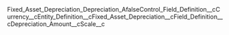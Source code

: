 <?xml version="1.0" encoding="UTF-8"?><CustomMetadata xmlns="http://soap.sforce.com/2006/04/metadata" xmlns:xsi="http://www.w3.org/2001/XMLSchema-instance" xmlns:xsd="http://www.w3.org/2001/XMLSchema"><label>Fixed_Asset_Depreciation_Depreciation_A</label><protected>false</protected><values><field>Control_Field_Definition__c</field><value xsi:type="xsd:string">Currency__c</value></values><values><field>Entity_Definition__c</field><value xsi:type="xsd:string">Fixed_Asset_Depreciation__c</value></values><values><field>Field_Definition__c</field><value xsi:type="xsd:string">Depreciation_Amount__c</value></values><values><field>Scale__c</field><value xsi:nil="true"/></values></CustomMetadata>
